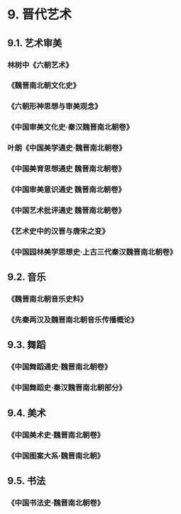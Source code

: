 # 9. 晋代艺术
## 9.1. 艺术审美
### 林树中《六朝艺术》

### 《魏晋南北朝文化史》

### 《六朝形神思想与审美观念》

### 《中国审美文化史·秦汉魏晋南北朝卷》

### 叶朗《中国美学通史·魏晋南北朝卷》

### 《中国美育思想通史 魏晋南北朝卷》

### 《中国审美意识通史 魏晋南北朝卷》

### 《中国艺术批评通史 魏晋南北朝卷》

### 《艺术史中的汉晋与唐宋之变》

### 《中国园林美学思想史·上古三代秦汉魏晋南北朝卷》

## 9.2. 音乐

### 《魏晋南北朝音乐史料》

### 《先秦两汉及魏晋南北朝音乐传播概论》

## 9.3. 舞蹈

### 《中国舞蹈通史·魏晋南北朝卷》

### 《中国舞蹈史·秦汉魏晋南北朝部分》

## 9.4. 美术

### 《中国美术史·魏晋南北朝卷》

### 《中国图案大系·魏晋南北朝》

## 9.5. 书法
### 《中国书法史·魏晋南北朝卷》
